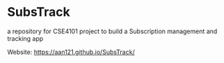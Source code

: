 # SubsTrack
a repository for CSE4101 project to build a Subscription management and tracking app

Website:
https://aan121.github.io/SubsTrack/
